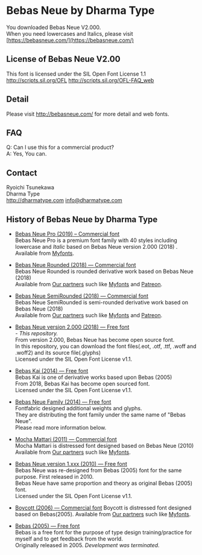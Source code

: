 # Bebas Neue by Dharma Type

You downloaded Bebas Neue V2.000.  
When you need lowercases and Italics, please visit [https://bebasneue.com/](https://bebasneue.com/)

## License of Bebas Neue V2.00

This font is licensed under the SIL Open Font License 1.1  
<http://scripts.sil.org/OFL>
<http://scripts.sil.org/OFL-FAQ_web>

## Detail

Please visit <http://bebasneue.com/> for more detail and web fonts.

## FAQ

Q: Can I use this for a commercial product?  
A: Yes, You can.

## Contact

Ryoichi Tsunekawa  
Dharma Type  
<http://dharmatype.com>
info@dharmatype.com

## History of Bebas Neue by Dharma Type

* [Bebas Neue Pro (2019)  – Commercial font](https://www.myfonts.com/fonts/flat-it/bebas-neue-pro/?refby=dharmatype)  
  Bebas Neue Pro is a premium font family with 40 styles including lowercase and *Italic* based on Bebas Neue version
  2.000 (2018) . Available from [Myfonts](https://www.myfonts.com/fonts/flat-it/bebas-neue-pro/?refby=dharmatype).

* [Bebas Neue Rounded (2018) — Commercial font](https://www.myfonts.com/fonts/flat-it/bebas-neue-rounded/?refby=dharmatype)  
  Bebas Neue Rounded is rounded derivative work based on Bebas Neue (2018)  
  Available from [Our partners](https://dharmatype.com/shop) such
  like [Myfonts](https://www.myfonts.com/fonts/flat-it/bebas-neue-rounded/?refby=dharmatype)
  and [Patreon](https://www.patreon.com/dharmatype).

* [Bebas Neue SemiRounded (2018) — Commercial font](https://www.myfonts.com/fonts/flat-it/bebas-neue-semi-rounded/?refby=dharmatype)  
  Bebas Neue SemiRounded is semi-rounded derivative work based on Bebas Neue (2018)  
  Available from [Our partners](https://dharmatype.com/shop) such
  like [Myfonts](https://www.myfonts.com/fonts/flat-it/bebas-neue-semi-rounded/?refby=dharmatype)
  and [Patreon](https://www.patreon.com/dharmatype).

* [Bebas Neue version 2.000 (2018) — Free font](https://github.com/dharmatype/Bebas-Neue)  
  *- This repository.*  
  From version 2.000, Bebas Neue has become open source font.  
  In this repository, you can download the font files(.eot, .otf, .ttf, .woff and .woff2) and its source file(.glyphs)  
  Licensed under the SIL Open Font License v1.1.

* [Bebas Kai (2014) — Free font](https://github.com/dharmatype/Bebas-Kai)  
  Bebas Kai is one of derivative works based upon Bebas (2005)  
  From 2018, Bebas Kai has become open sourced font.  
  Licensed under the SIL Open Font License v1.1.

* [Bebas Neue Family (2014) — Free font](http://www.fontfabric.com/bebas-neue/)  
  Fontfabric designed additional weights and glyphs.  
  They are distributing the font family under the same name of "Bebas Neue".  
  Please read more information below.

* [Mocha Mattari (2011) — Commercial font](https://www.myfonts.com/fonts/flat-it/mocha-mattari/?refby=dharmatype)  
  Mocha Mattari is distressed font designed based on Bebas Neue (2010)  
  Available from [Our partners](https://dharmatype.com/shop) such
  like [Myfonts](https://www.myfonts.com/fonts/flat-it/mocha-mattari/?refby=dharmatype).

* [Bebas Neue version 1.xxx (2010) — Free font](https://github.com/dharmatype/Bebas-Neue)  
  Bebas Neue was re-designed from Bebas (2005) font for the same purpose. First released in 2010.  
  Bebas Neue have same proportion and theory as original Bebas (2005) font.  
  Licensed under the SIL Open Font License v1.1.

* [Boycott (2006) — Commercial font](https://www.myfonts.com/fonts/flat-it/boycott/?refby=dharmatype)
  Boycott is distressed font designed based on Bebas(2005).
  Available from [Our partners](https://dharmatype.com/shop) such
  like [Myfonts](https://www.myfonts.com/fonts/flat-it/boycott/?refby=dharmatype).

* [Bebas (2005) — Free font](https://github.com/dharmatype/Bebas)  
  Bebas is a free font for the purpose of type design training/practice for myself and to get feedback from the world.  
  Originally released in 2005. *Development was terminated.*
